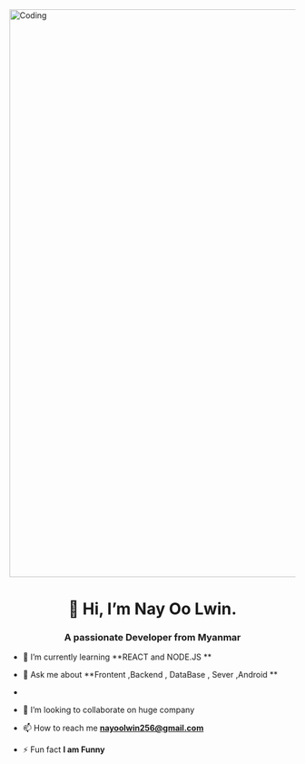 <img margin="0 auto" align="center" alt="Coding" width="1000" src="https://camo.githubusercontent.com/5dc6ee33381917e41fc9c4951799268998f11a9b864399bf79a0842e4f9b194d/68747470733a2f2f692e696d6775722e636f6d2f315a76566b44632e676966">

<h1 align="center"> 👋 Hi, I’m Nay Oo Lwin.</h1>

<h3 align="center">A passionate Developer from Myanmar</h3>



- 🌱 I’m currently learning **REACT and NODE.JS **

- 💬 Ask me about **Frontent ,Backend , DataBase , Sever ,Android  **
- 
-  💞️ I’m looking to collaborate on huge company

- 📫 How to reach me **nayoolwin256@gmail.com**

- ⚡ Fun fact **I am Funny**
 







